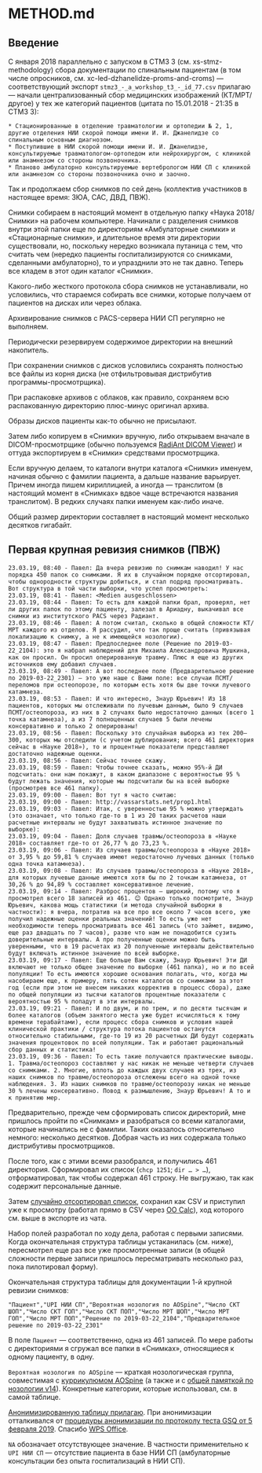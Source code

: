 # METHOD.md

## Введение

С января 2018 параллельно с запуском в СТМЗ 3 (см. xs-stmz-methodology) сбора документации по спинальным пациентам (в том числе опросников, см. xc-led-dzhanelidze-proms-and-croms) — соответствующий экспорт `stmz3_-_a_workshop_t3_-_id_77.csv` прилагаю — начали централизованный сбор медицинских изображений (КТ/МРТ/другое) у тех же категорий пациентов (цитата по 15.01.2018 - 21:35 в СТМЗ 3):

```
* Стационированные в отделение травматологии и ортопедии № 2, 1, другие отделения НИИ скорой помощи имени И. И. Джанелидзе со спинальным основным диагнозом.
* Поступившие в НИИ скорой помощи имени И. И. Джанелидзе, консультируемые травматологом-ортопедом или нейрохирургом, с клиникой или анамнезом со стороны позвоночника.
* Планово амбулаторно консультируемые вертебрологом НИИ СП с клиникой или анамнезом со стороны позвоночника очно и заочно.
```

Так и продолжаем сбор снимков по сей день (коллектив участников в настоящее время: ЗЮА, САС, ДВД, ПВЖ).

Снимки собираем в настоящий момент в отдельную папку «Наука 2018/Снимки» на рабочем компьютере. Начинали с разделения снимков внутри этой папки еще по директориям «Амбулаторные снимки» и «Стационарные снимки», и длительное время эти директории существовали, но, поскольку нередко возникала путаница с тем, что считать чем (нередко пациенты госпитализируются со снимками, сделанными амбулаторно), то и упразднили это не так давно. Теперь все кладем в этот один каталог «Снимки».

Какого-либо жесткого протокола сбора снимков не устанавливали, но условились, что стараемся собирать все снимки, которые получаем от пациентов на дисках или через облака.

Архивирование снимков с PACS-сервера НИИ СП регулярно не выполняем.

Периодически резервируем содержимое директории на внешний накопитель.

При сохранении снимков с дисков условились сохранять полностью все файлы из корня диска (не отфильтровывая дистрибутив программы-просмотрщика).

При распаковке архивов с облаков, как правило, сохраняем всю распакованную директорию плюс-минус оригинал архива.

Образы дисков пациенты как-то обычно не присылают.

Затем либо копируем в «Снимки» вручную, либо открываем вначале в DICOM-просмотрщике (обычно пользуемся [RadiAnt DICOM Viewer](https://www.radiantviewer.com)) и оттуда экспортируем в «Снимки» средствами просмотрщика.

Если вручную делаем, то каталоги внутри каталога «Снимки» именуем, начиная обычно с фамилии пациента, а дальше название варьирует. Причем иногда пишем кириллицией, а иногда — транслитом (в настоящий момент в «Снимках» вдвое чаще встречаются названия транслитом). В редких случаях папки именуем как-либо иначе.

Общий размер директории составляет в настоящий момент несколько десятков гигабайт.

## Первая крупная ревизия снимков (ПВЖ)

```
23.03.19, 08:40 - Павел: Да вчера ревизию по снимкам наводил! У нас порядка 450 папок со снимками. Я их в случайном порядке отсортировал, чтобы однородности структуры добиться, и стал подряд просматривать. Вот структура в той части выборки, что успел просмотреть:
23.03.19, 08:41 - Павел: <Medien ausgeschlossen>
23.03.19, 08:44 - Павел: То есть для каждой папки брал, проверял, нет ли других папок по этому пациенту, залезал в Ариадну, выкачивал все снимки из институтского PACS через Радиант.
23.03.19, 08:46 - Павел: А потом считал, сколько в общей сложности КТ/МРТ каждого из отделов. Я рассудил, что так проще считать (привязывая локализацию к снимку, а не к имеющейся нозологии).
23.03.19, 08:47 - Павел: Предпоследнее поле (Решение по 2019-03-22_2104): это я набрал наблюдений для Михаила Александровича Мушкина, как он просил. Он просил оперированную травму. Плюс я еще из других источников ему добавил случаев.
23.03.19, 08:49 - Павел: А вот последнее поле (Предварительное решение по 2019-03-22_2301) — это уже наше с Вами поле: все случаи ПСМТ/переломов при остеопорозе, по которым есть хотя бы две точки лучевого катамнеза.
23.03.19, 08:53 - Павел: И что интересно, Знаур Юрьевич! Из 18 пациентов, которых мы отслеживали по лучевым данным, было 9 случаев ПСМТ/остеопороза, из них в 2 случаях было недостаточно данных (всего 1 точка катамнеза), а из 7 полноценных случаев 5 были лечены консервативно и только 2 оперированы!
23.03.19, 08:56 - Павел: Поскольку это случайная выборка из тех 200–300, которых мы отследили (с учетом дублирования; всего 461 директория сейчас в «Науке 2018»), то и процентные показатели представляют достаточно надежные оценки.
23.03.19, 08:56 - Павел: Сейчас точнее скажу.
23.03.19, 08:59 - Павел: Чтобы точнее сказать, можно 95%-й ДИ подсчитать: они нам покажут, в каком диапазоне с вероятностью 95 % будут лежать значения, которые мы подсчитали бы на всей выборке (просмотрев все 461 папку).
23.03.19, 09:00 - Павел: Вот тут я часто считаю:
23.03.19, 09:00 - Павел: http://vassarstats.net/prop1.html
23.03.19, 09:03 - Павел: Итак, с уверенностью 95 % можно утверждать (это означает, что только где-то в 1 из 20 таких расчетов наши расчетные интервалы не будут захватывать истинное значение по выборке):
23.03.19, 09:04 - Павел: Доля случаев травмы/остеопороза в «Науке 2018» составляет где-то от 26,77 % до 73,23 %.
23.03.19, 09:06 - Павел: Из случаев травмы/остеопороза в «Науке 2018» от 3,95 % до 59,81 % случаев имеют недостаточно лучевых данных (только одна точка катамнеза).
23.03.19, 09:08 - Павел: Из случаев травмы/остеопороза в «Науке 2018», для которых лучевые данные имеются хотя бы по 2 точкам катамнеза, от 30,26 % до 94,89 % составляет консервативное лечение.
23.03.19, 09:14 - Павел: Разброс процентов — широкий, потому что я просмотрел всего 18 записей из 461. 😊 Однако только посмотрите, Знаур Юрьевич, какова мощь статистики (и метода случайной выборки в частности): я вчера, потратив на все про все около 7 часов всего, уже получил надежные оценки реальных значений! То есть уже нет необходимости теперь просматривать все 461 запись (что займет, видимо, еще раз двадцать по 7 часов), разве что нам не понадобится сузить доверительные интервалы. А про полученные оценки можно быть уверенными, что в 19 расчетах из 20 полученные интервалы действительно будут включать истинное значение по всей выборке.
23.03.19, 09:17 - Павел: Еще больше Вам скажу, Знаур Юрьевич! Эти ДИ включают не только общее значение по выборке (461 папка), но и по всей популяции! То есть имеются хорошие основания полагать, что, когда мы насобираем еще, к примеру, пять сотен каталогов со снимками за этот год (если при этом не внесем никаких корректив в процесс сбора), даже по общей популяции из тысячи каталогов процентные показатели с вероятностью 95 % попадут в эти интервалы.
23.03.19, 09:21 - Павел: И по двум, и по трем, и по десяти тысячам и более каталогов (объем занятого места уже будет исчисляться к тому времени терабайтами), если процесс сбора снимков и условия нашей клинической практики / структура потока пациентов останутся относительно стабильными, где-то 19 из 20 расчетных ДИ будут содержать значения процентовок по всей популяции. Так и работают рациональный сбор данных и статистика!
23.03.19, 09:36 - Павел: То есть такие получаются практические выводы. 1. Травма/остеопороз составляют у нас никак не меньше четверти случаев со снимками. 2. Многие, вплоть до каждых двух случаев из трех, из наших снимков по травме/остеопороза отслежены всего на одной точке наблюдения. 3. Из наших снимков по травме/остеопорозу никак не меньше 30 % лечены консервативно. Повод к размышлению, Знаур Юрьевич! А то и к принятию мер.
```

Предварительно, прежде чем сформировать список директорий, мне пришлось пройти по «Снимкам» и разобраться со всеми каталогами, которые начинались не с фамилии. Таких оказалось относительно немного: несколько десятков. Добрая часть из них содержала только дистрибутивы просмотрщиков.

После того, как с этими всеми разобрался, и получились 461 директория. Сформировал их список (`chcp 1251`; `dir … > …`), отформатировал, так чтобы содержал 461 строку. Не выгружаю, так как содержит персональные данные.

Затем [случайно отсортировал список](https://www.random.org/lists), сохранил как CSV и приступил уже к просмотру (работал прямо в CSV через [OO Calc](https://www.openoffice.org/porting/mac)), ход которого см. выше в экспорте из чата.

Набор полей разработал по ходу дела, работая с первыми записями. Когда окончательная структура таблицы устаканилась (см. ниже), пересмотрел еще раз все уже просмотренные записи (в общей сложности первые записи пришлось пересматривать несколько раз, пока пилотировал форму).

Окончательная структура таблицы для документации 1-й крупной ревизии снимков:

```
"Пациент","UPI НИИ СП","Вероятная нозология по AOSpine","Число СКТ ШОП","Число СКТ ГОП","Число СКТ ПОП","Число МРТ ШОП","Число МРТ ГОП","Число МРТ ПОП","Решение по 2019-03-22_2104","Предварительное решение по 2019-03-22_2301"
```

В поле `Пациент` — соответственно, одна из 461 записей. По мере работы с директориями я сгружал все папки в «Снимках», относящиеся к одному пациенту, в одну.

`Вероятная нозология по AOSpine` — краткая нозологическая группа, совместимая с [куррикулюмом AOSpine](https://google.com/search?q=aospine+curriculum) (а также и с [общей памяткой по нозологии  v14](http://pussia.today/2019/01/21/noso-memo-v14)). Конкретные категории, которые использовал, см. в самой таблице.

[Анонимизированную таблицу прилагаю](https://github.com/p1m-ortho/xc-led-dzhanelidze-imaging/blob/fcdfe1517b4b859f2c435ecaaa293eb5ec69c376/2019-03-22_2047_XC_-_Cleaned_and_randomised_-_Screening_-_Anonymised.csv). При анонимизации отталкивался от [процедуры анонимизации по протоколу теста GSQ от 5 февраля 2019](https://github.com/p1m-ortho/xs-led-dzhanelidze-global-spine-query/blob/44879a205a7753a977364785d631b16d97117a79/METHOD.md#приложение-процедура-анонимизации). Спасибо [WPS Office](https://play.google.com/store/apps/details?id=cn.wps.moffice_eng).

`NA` обозначает отсутствующее значение. В частности применительно к `UPI НИИ СП` — отсутствие пациента в базе НИИ СП (амбулаторные консультации без опыта госпитализаций в НИИ СП).
